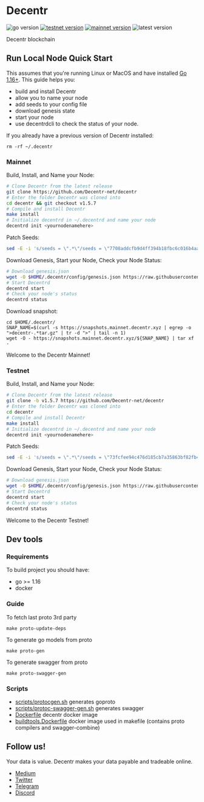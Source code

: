 # Decentr
![go version](https://img.shields.io/github/go-mod/go-version/Decentr-net/decentr?color=blue)
[![testnet version](https://img.shields.io/badge/testnet%20version-v1.5.7-blue.svg)](https://shields.io/)
[![mainnet version](https://img.shields.io/badge/mainnet%20version-v1.5.7-brightgreen.svg)](https://shields.io/)
![latest version](https://img.shields.io/github/v/tag/Decentr-net/decentr?label=latest%20version&color=yellow)

Decentr blockchain

## Run Local Node Quick Start
This assumes that you're running Linux or MacOS and have installed [Go 1.16+](https://golang.org/dl/).  This guide helps you:

* build and install Decentr
* allow you to name your node
* add seeds to your config file
* download genesis state
* start your node
* use decentrdcli to check the status of your node.


If you already have a previous version of Decentr installed:
```
rm -rf ~/.decentr
```

### Mainnet

Build, Install, and Name your Node:

```bash
# Clone Decentr from the latest release
git clone https://github.com/Decentr-net/decentr
# Enter the folder Decentr was cloned into
cd decentr && git checkout v1.5.7
# Compile and install Decentr
make install
# Initialize decentrd in ~/.decentrd and name your node
decentrd init <yournodenamehere>
```

Patch Seeds:

```bash
sed -E -i 's/seeds = \".*\"/seeds = \"7708addcfb9d4ff394b18fbc6c016b4aaa90a10a@ares.mainnet.decentr.xyz:26656,8a3485f940c3b2b9f0dd979a16ea28de154f14dd@calliope.mainnet.decentr.xyz:26656,87490fd832f3226ac5d090f6a438d402670881d0@euterpe.mainnet.decentr.xyz:26656,3261bff0b7c16dcf6b5b8e62dd54faafbfd75415@hera.mainnet.decentr.xyz:26656,5f3cfa2e3d5ed2c2ef699c8593a3d93c902406a9@hermes.mainnet.decentr.xyz:26656,a529801b5390f56d5c280eaff4ae95b7163e385f@melpomene.mainnet.decentr.xyz:26656,385129dbe71bceff982204afa11ed7fa0ee39430@poseidon.mainnet.decentr.xyz:26656,35a934228c32ad8329ac917613a25474cc79bc08@terpsichore.mainnet.decentr.xyz:26656,0fd62bcd1de6f2e3cfc15852cdde9f3f8a7987e4@thalia.mainnet.decentr.xyz:26656,bd99693d0dbc855b0367f781fb48bf1ca6a6a58b@zeus.mainnet.decentr.xyz:26656\"/' $HOME/.decentr/config/config.toml
```

Download Genesis, Start your Node, Check your Node Status:

```bash
# Download genesis.json
wget -O $HOME/.decentr/config/genesis.json https://raw.githubusercontent.com/Decentr-net/mainnets/master/3.0/genesis.json
# Start Decentrd
decentrd start
# Check your node's status
decentrd status
```

Download snapshot:

```shell
cd $HOME/.decentr/
SNAP_NAME=$(curl -s https://snapshots.mainnet.decentr.xyz | egrep -o ">decentr-.*tar.gz" | tr -d ">" | tail -n 1)
wget -O - https://snapshots.mainnet.decentr.xyz/${SNAP_NAME} | tar xf -
```

Welcome to the Decentr Mainnet!

### Testnet

Build, Install, and Name your Node:

```bash
# Clone Decentr from the latest release
git clone -b v1.5.7 https://github.com/Decentr-net/decentr
# Enter the folder Decentr was cloned into
cd decentr
# Compile and install Decentr
make install
# Initialize decentrd in ~/.decentrd and name your node
decentrd init <yournodenamehere>
```

Patch Seeds:

```bash
sed -E -i 's/seeds = \".*\"/seeds = \"73fcfee94c476d185cb7a35863bf82fb444c500b@ares.testnet.decentr.xyz:26656,890fa479c89ba88facd964c30eb7d84fbfb0072b@hera.testnet.decentr.xyz:26656,600fc5298ac55e4af6c5c00f18714c6cd313bb5c@hermes.testnet.decentr.xyz:26656,2a13e93e8b27c09baacaf68fdd7db5401f4b9060@poseidon.testnet.decentr.xyz:26656,345675d302faaf602d8e1eca791cc11766ff1832@zeus.testnet.decentr.xyz:26656\"/' $HOME/.decentr/config/config.toml
```

Download Genesis, Start your Node, Check your Node Status:

```bash
# Download genesis.json
wget -O $HOME/.decentr/config/genesis.json https://raw.githubusercontent.com/Decentr-net/testnets/master/1.5.0/genesis.json
# Start Decentrd
decentrd start
# Check your node's status
decentrd status
```

Welcome to the Decentr Testnet!

## Dev tools

### Requirements
To build project you should have:
- go >= 1.16
- docker

### Guide

To fetch last proto 3rd party
```
make proto-update-deps
```

To generate go models from proto
```
make proto-gen
```

To generate swagger from proto
```
make proto-swagger-gen
```

### Scripts
- [scripts/protocgen.sh](scripts/protocgen.sh)
generates goproto
- [scripts/protoc-swagger-gen.sh](scripts/protoc-swagger-gen.sh)
  generates swagger  
- [Dockerfile](scripts/Dockerfile)
  decentr docker image
- [buildtools.Dockerfile](scripts/buildtools.Dockerfile)
  docker image used in makefile (contains proto compilers and swagger-combine)
  
## Follow us!
Your data is value. Decentr makes your data payable and tradeable online.
* [Medium](https://medium.com/@DecentrNet)
* [Twitter](https://twitter.com/DecentrNet)
* [Telegram](https://t.me/DecentrNet)
* [Discord](https://discord.gg/9cSxwKyEjR)
